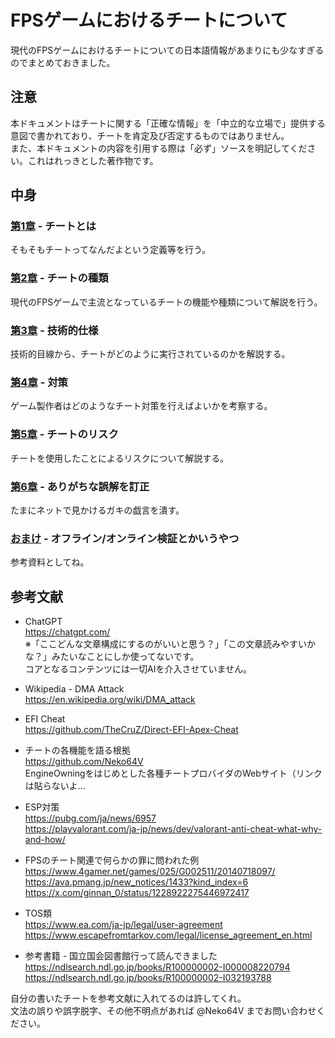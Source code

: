 # FPSゲームにおけるチートについて
現代のFPSゲームにおけるチートについての日本語情報があまりにも少なすぎるのでまとめておきました。  

## 注意
本ドキュメントはチートに関する「正確な情報」を「中立的な立場で」提供する意図で書かれており、チートを肯定及び否定するものではありません。  
また、本ドキュメントの内容を引用する際は「必ず」ソースを明記してください。これはれっきとした著作物です。

## 中身
### [第1章](docs/01_概要.md) - チートとは
そもそもチートってなんだよという定義等を行う。

### [第2章](docs/02_種類.md) - チートの種類
現代のFPSゲームで主流となっているチートの機能や種類について解説を行う。

### [第3章](docs/03_技術的手法について.md) - 技術的仕様
技術的目線から、チートがどのように実行されているのかを解説する。

### [第4章](docs/04_対策について.md) - 対策
ゲーム製作者はどのようなチート対策を行えばよいかを考察する。

### [第5章](docs/05_チートのリスク.md) - チートのリスク
チートを使用したことによるリスクについて解説する。

### [第6章](docs/06_よくある誤解と訂正.md) - ありがちな誤解を訂正
たまにネットで見かけるガキの戯言を潰す。

### [おまけ](docs/おまけ_チートが疑われる場合.md) - オフライン/オンライン検証とかいうやつ
参考資料としてね。

## 参考文献
* ChatGPT  
https://chatgpt.com/  
※「ここどんな文章構成にするのがいいと思う？」「この文章読みやすいかな？」みたいなことにしか使ってないです。  
コアとなるコンテンツには一切AIを介入させていません。

* Wikipedia - DMA Attack  
https://en.wikipedia.org/wiki/DMA_attack

* EFI Cheat  
https://github.com/TheCruZ/Direct-EFI-Apex-Cheat

* チートの各機能を語る根拠  
https://github.com/Neko64V  
EngineOwningをはじめとした各種チートプロバイダのWebサイト（リンクは貼らないよ…

* ESP対策  
https://pubg.com/ja/news/6957  
https://playvalorant.com/ja-jp/news/dev/valorant-anti-cheat-what-why-and-how/

* FPSのチート関連で何らかの罪に問われた例  
https://www.4gamer.net/games/025/G002511/20140718097/  
https://ava.pmang.jp/new_notices/1433?kind_index=6  
https://x.com/ginnan_0/status/1228922275446972417

* TOS類  
https://www.ea.com/ja-jp/legal/user-agreement  
https://www.escapefromtarkov.com/legal/license_agreement_en.html

* 参考書籍 - 国立国会図書館行って読んできました  
https://ndlsearch.ndl.go.jp/books/R100000002-I000008220794  
https://ndlsearch.ndl.go.jp/books/R100000002-I032193788

自分の書いたチートを参考文献に入れてるのは許してくれ。  
文法の誤りや誤字脱字、その他不明点があれば @Neko64V までお問い合わせください。
